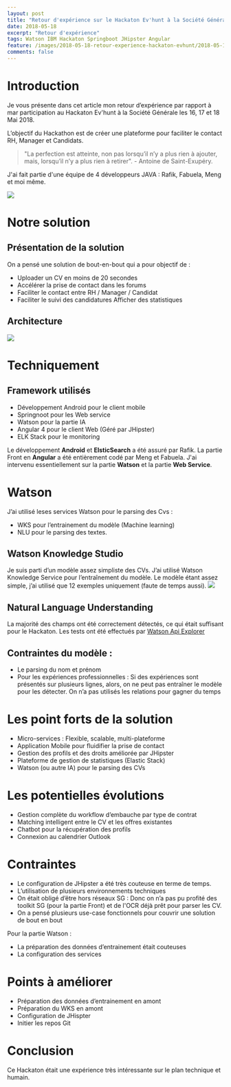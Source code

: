```yaml
---
layout: post
title: "Retour d'expérience sur le Hackaton Ev'hunt à la Société Générale"
date: 2018-05-18
excerpt: "Retour d'expérience"
tags: Watson IBM Hackaton Springboot JHipster Angular
feature: /images/2018-05-18-retour-experience-hackaton-evhunt/2018-05-18-retour-experience-hackaton-evhunt-affiche.jpg
comments: false
---
```


# Introduction
Je vous présente dans cet article mon retour d’expérience par rapport à mar participation au Hackaton Ev'hunt à la Société Générale les 16, 17 et 18 Mai 2018.

L’objectif du Hackathon est de créer une plateforme pour faciliter le contact RH, Manager et Candidats.

> "La perfection est atteinte, non pas lorsqu’il n’y a plus rien à ajouter, mais, lorsqu’il n’y a plus rien à retirer". - Antoine de Saint-Exupéry.

J'ai fait partie d'une équipe de 4 développeurs JAVA : Rafik, Fabuela, Meng et moi même.

<img src="{{ site.url }}/images/2018-05-18-retour-experience-hackaton-evhunt/presentation.png">

# Notre solution

## Présentation de la solution
On a pensé une solution de bout-en-bout qui a pour objectif de :
* Uploader un CV en moins de 20 secondes
* Accélérer la prise de contact dans les forums
* Faciliter le contact entre RH / Manager / Candidat
* Faciliter le suivi des candidatures Afficher des statistiques

## Architecture
<img src="{{ site.url }}/images/2018-05-18-retour-experience-hackaton-evhunt/architecture.png">

# Techniquement

## Framework utilisés
* Développement Android pour le client mobile
* Springnoot pour les Web service
* Watson pour la partie IA
* Angular 4 pour le client Web (Géré par JHipster)
* ELK Stack pour le monitoring

Le développement **Android** et **ElsticSearch** a été assuré par Rafik. La partie Front en **Angular** a été entièrement codé par Meng et Fabuela. J'ai intervenu essentiellement sur la partie **Watson** et la partie **Web Service**.

# Watson
J’ai utilisé leses services Watson pour le parsing des Cvs :
* WKS pour l’entrainement du modèle (Machine learning)
* NLU pour le parsing des textes.

## Watson Knowledge Studio
Je suis parti d’un modèle assez simpliste des CVs. J’ai utilisé Watson Knowledge Service pour l’entraînement du modèle. Le modèle étant assez simple, j’ai utilisé que 12 exemples uniquement (faute de temps aussi).
<img src="{{ site.url }}/images/2018-05-18-retour-experience-hackaton-evhunt/wks.png">

## Natural Language Understanding
La majorité des champs ont été correctement détectés, ce qui était suffisant pour le Hackaton.
Les tests ont été effectués par [Watson Api Explorer](https://watson-api-explorer.ng.bluemix.net/apis/natural-language-understanding-v1#!/Analyze/analyzeGet)

## Contraintes du modèle :
* Le parsing du nom et prénom
* Pour les expériences professionnelles : Si des expériences sont présentés sur plusieurs lignes, alors, on ne peut pas entraîner le modèle pour les détecter.
On n’a pas utilisés les relations pour gagner du temps

# Les point forts de la solution
* Micro-services : Flexible, scalable, multi-plateforme
* Application Mobile pour fluidifier la prise de contact
* Gestion des profils et des droits améliorée par JHipster
* Plateforme de gestion de statistiques (Elastic Stack)
* Watson (ou autre IA) pour le parsing des CVs

# Les potentielles évolutions
* Gestion complète du workflow d’embauche par type de contrat
* Matching intelligent entre le CV et les offres existantes
* Chatbot pour la récupération des profils
* Connexion au calendrier Outlook

# Contraintes
* Le configuration de JHipster a été très couteuse en terme de temps.
* L’utilisation de plusieurs environnements techniques
* On était obligé d’être hors réseaux SG : Donc on n’a pas pu profité des toolkit SG (pour la partie Front) et de l'OCR déjà prêt pour parser les CV.
* On a pensé plusieurs use-case fonctionnels pour couvrir une solution de bout en bout

Pour la partie Watson :
* La préparation des données d’entrainement était couteuses
* La configuration des services


# Points à améliorer
* Préparation des données d’entrainement en amont
* Préparation du WKS en amont
* Configuration de JHispter
* Initier les repos Git

# Conclusion
Ce Hackaton était une expérience très intéressante sur le plan technique et humain.
